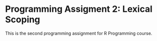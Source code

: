 # Programming Assigment 2: Lexical Scoping
This is the second programming assignment for R Programming course.
